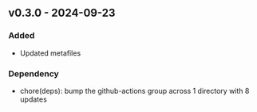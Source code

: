 ## v0.3.0 - 2024-09-23
### Added
* Updated metafiles
### Dependency
* chore(deps): bump the github-actions group across 1 directory with 8 updates
